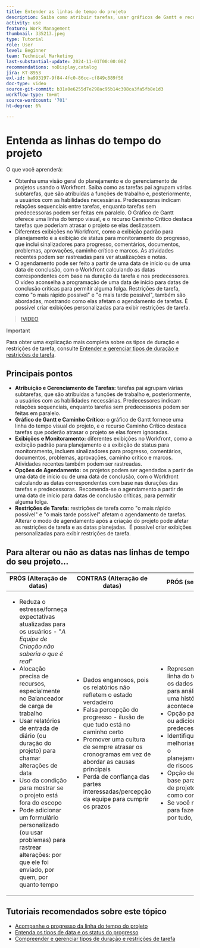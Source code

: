 ```yaml
---
title: Entender as linhas de tempo do projeto
description: Saiba como atribuir tarefas, usar gráficos de Gantt e recursos de Caminho Crítico, monitorar projetos por meio de exibições, agendar tarefas com eficiência e aplicar restrições para um planejamento de projeto ideal.
activity: use
feature: Work Management
thumbnail: 335213.jpeg
type: Tutorial
role: User
level: Beginner
team: Technical Marketing
last-substantial-update: 2024-11-01T00:00:00Z
recommendations: noDisplay,catalog
jira: KT-8953
exl-id: ba993197-9f84-4fc0-86cc-cf849c889f56
doc-type: video
source-git-commit: b31a0e6255d7e298ac95b14c308ca3fa5fb8e1d3
workflow-type: tm+mt
source-wordcount: '701'
ht-degree: 6%

---
```


# Entenda as linhas do tempo do projeto

O que você aprenderá:

* Obtenha uma visão geral do planejamento e do gerenciamento de projetos usando o Workfront. Saiba como as tarefas pai agrupam várias subtarefas, que são atribuídas a funções de trabalho e, posteriormente, a usuários com as habilidades necessárias. Predecessoras indicam relações sequenciais entre tarefas, enquanto tarefas sem predecessoras podem ser feitas em paralelo. O Gráfico de Gantt oferece uma linha do tempo visual, e o recurso Caminho Crítico destaca tarefas que poderiam atrasar o projeto se elas deslizassem.
* Diferentes exibições no Workfront, como a exibição padrão para planejamento e a exibição de status para monitoramento do progresso, que inclui sinalizadores para progresso, comentários, documentos, problemas, aprovações, caminho crítico e marcos. As atividades recentes podem ser rastreadas para ver atualizações e notas.
* O agendamento pode ser feito a partir de uma data de início ou de uma data de conclusão, com o Workfront calculando as datas correspondentes com base na duração da tarefa e nos predecessores. O vídeo aconselha a programação de uma data de início para datas de conclusão críticas para permitir alguma folga. Restrições de tarefa, como &quot;o mais rápido possível&quot; e &quot;o mais tarde possível&quot;, também são abordadas, mostrando como elas afetam o agendamento de tarefas. É possível criar exibições personalizadas para exibir restrições de tarefa.

>[!VIDEO](https://video.tv.adobe.com/v/3435840/?quality=12&learn=on&enablevpops&captions=por_br)

>[!IMPORTANT]
>
>Para obter uma explicação mais completa sobre os tipos de duração e restrições de tarefa, consulte [Entender e gerenciar tipos de duração e restrições de tarefa](/help/manage-work/intermediate-projects/understand-and-manage-duration-types-and-task-constraints.md).

## Principais pontos

* **Atribuição e Gerenciamento de Tarefas:** tarefas pai agrupam várias subtarefas, que são atribuídas a funções de trabalho e, posteriormente, a usuários com as habilidades necessárias. &#x200B; Predecessores indicam relações sequenciais, enquanto tarefas sem predecessores podem ser feitas em paralelo. &#x200B;
* **Gráfico de Gantt e Caminho Crítico:** o gráfico de Gantt fornece uma linha do tempo visual do projeto, e o recurso Caminho Crítico destaca tarefas que poderão atrasar o projeto se elas forem ignoradas. &#x200B;
* **Exibições e Monitoramento:** diferentes exibições no Workfront, como a exibição padrão para planejamento e a exibição de status para monitoramento, incluem sinalizadores para progresso, comentários, documentos, problemas, aprovações, caminho crítico e marcos. Atividades recentes também podem ser rastreadas. &#x200B;
* **Opções de Agendamento:** os projetos podem ser agendados a partir de uma data de início ou de uma data de conclusão, com o Workfront calculando as datas correspondentes com base nas durações das tarefas e predecessoras. &#x200B; Recomenda-se o agendamento a partir de uma data de início para datas de conclusão críticas, para permitir alguma folga. &#x200B;
* **Restrições de Tarefa:** restrições de tarefa como &quot;o mais rápido possível&quot; e &quot;o mais tarde possível&quot; afetam o agendamento de tarefas. &#x200B; Alterar o modo de agendamento após a criação do projeto pode afetar as restrições de tarefa e as datas planejadas. &#x200B; É possível criar exibições personalizadas para exibir restrições de tarefa. &#x200B;


## Para alterar ou não as datas nas linhas de tempo do seu &#x200B;projeto...

| PRÓS (Alteração de datas) | CONTRAS (Alteração de datas) | PRÓS (sem alterar datas) | CONTRAS (datas não alteradas) |
|---------------------------|---------------------------|---------------------------|---------------------------|
| <ul><li>Reduza o estresse/forneça expectativas atualizadas para os usuários - &quot;_A Equipe de Criação não saberia o que é real_&quot;</li><li>Alocação precisa de recursos, especialmente no Balanceador de carga de trabalho</li><li>Usar relatórios de entrada de diário (ou duração do projeto) para chamar alterações de data</li><li>Uso da condição para mostrar se o projeto está fora do escopo</li><li>Pode adicionar um formulário personalizado (ou usar problemas) para rastrear alterações: por que ele foi enviado, por quem, por quanto tempo</li></ul> | <ul></li><li>Dados enganosos, pois os relatórios não refletem o estado verdadeiro</li><li>Falsa percepção do progresso - ilusão de que tudo está no caminho certo&#x200B;</li><li>Promover uma cultura de sempre atrasar os cronogramas em vez de abordar as causas principais&#x200B;</li><li>Perda de confiança das partes interessadas/percepção da equipe para cumprir os prazos </li></ul> | <ul></li><li>Representação precisa da linha do tempo do projeto — os dados podem ser usados para análise e para contar uma história clara do que aconteceu</li><li>Opção para alterar a duração ou adicionar atraso ao predecessor</li><li>Identifique facilmente as melhorias de processos para o planejamento/gerenciamento de riscos futuros&#x200B;</li><li>Opção de utilizar linhas de base para capturar o plano de projeto original e usá-lo como comparação</li><li>Se você não tem pessoas para fazer isso, e fazer isso por tudo, não faça isso&#x200B;</li></ul> | <ul></li><li>Confusão e/ou frustração do usuário - abundância de tarefas &quot;atrasadas&quot;, apesar do fato de que eles apenas foram notificados</li><li>Os recursos foram efetivamente alocados para serem mapeados ao plano original, mas agora estão sobrecarregados com trabalho atrasado</li><li>A linha do tempo do projeto não pode ser usada para comunicar claramente as atualizações às partes interessadas</li></ul> |


## Tutoriais recomendados sobre este tópico

* [Acompanhe o progresso da linha do tempo do projeto](/help/manage-work/project-timelines/track-work-progress-from-the-project-timeline.md)
* [Entenda os tipos de data e os status do progresso](/help/manage-work/project-timelines/understand-task-dates-and-progress-status.md)
* [Compreender e gerenciar tipos de duração e restrições de tarefa](/help/manage-work/intermediate-projects/understand-and-manage-duration-types-and-task-constraints.md)

